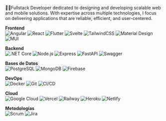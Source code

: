 👨‍💻Fullstack Developer dedicated to designing and developing scalable web and mobile solutions. With expertise across multiple technologies, I focus on delivering applications that are reliable, efficient, and user-centered.

**Frontend**  
![Angular](https://img.shields.io/badge/Angular-DD0031?logo=angular&logoColor=white) 
![React](https://img.shields.io/badge/React-61DAFB?logo=react&logoColor=black) 
![Flutter](https://img.shields.io/badge/Flutter-02569B?logo=flutter&logoColor=white)
![Svelte](https://img.shields.io/badge/Svelte-FF3E00?logo=svelte&logoColor=white)
![TailwindCSS](https://img.shields.io/badge/TailwindCSS-06B6D4?logo=tailwindcss&logoColor=white) 
![Material Design](https://img.shields.io/badge/Material%20Design-757575?logo=materialdesign&logoColor=white) 
![MUI](https://img.shields.io/badge/MUI-007FFF?logo=mui&logoColor=white)  

**Backend**  
![.NET Core](https://img.shields.io/badge/.NET%20Core-512BD4?logo=dotnet&logoColor=white)
![Node.js](https://img.shields.io/badge/Node.js-339933?logo=node.js&logoColor=white) 
![Express](https://img.shields.io/badge/Express-000000?logo=express&logoColor=white) 
![FastAPI](https://img.shields.io/badge/FastAPI-009688?logo=fastapi&logoColor=white)
![Swagger](https://img.shields.io/badge/Swagger-85EA2D?logo=swagger&logoColor=black)  

**Bases de Datos**  
![PostgreSQL](https://img.shields.io/badge/PostgreSQL-4169E1?logo=postgresql&logoColor=white) 
![MongoDB](https://img.shields.io/badge/MongoDB-47A248?logo=mongodb&logoColor=white)
![Firebase](https://img.shields.io/badge/Firebase-FFCA28?logo=firebase&logoColor=black)

**DevOps**  
![Docker](https://img.shields.io/badge/Docker-2496ED?logo=docker&logoColor=white) 
![Git](https://img.shields.io/badge/Git-F05032?logo=git&logoColor=white) 
![CI/CD](https://img.shields.io/badge/CI%2FCD%20Pipeline-4285F4?logo=githubactions&logoColor=white)

**Cloud**  
![Google Cloud](https://img.shields.io/badge/Google%20Cloud-4285F4?logo=googlecloud&logoColor=white) 
![Vercel](https://img.shields.io/badge/Vercel-000000?logo=vercel&logoColor=white) 
![Railway](https://img.shields.io/badge/Railway-0B0D0E?logo=railway&logoColor=white) 
![Heroku](https://img.shields.io/badge/Heroku-430098?logo=heroku&logoColor=white) 
![Netlify](https://img.shields.io/badge/Netlify-00C7B7?logo=netlify&logoColor=white)  

**Metodologías**  
![Scrum](https://img.shields.io/badge/Scrum-6DB33F?logo=scrumalliance&logoColor=white) 
![Jira](https://img.shields.io/badge/Jira-0052CC?logo=jira&logoColor=white)  
